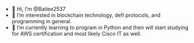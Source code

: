 - 👋 Hi, I’m @Bailee2537
- 👀 I’m interested in blockchain technology, defi protocols, and programming in general. 
- 🌱 I’m currently learning to program in Python and then will start studying for AWS certification and most likely Cisco IT as well. 

<!---
Bailee2537/Bailee2537 is a ✨ special ✨ repository because its `README.md` (this file) appears on your GitHub profile.
You can click the Preview link to take a look at your changes.
--->
